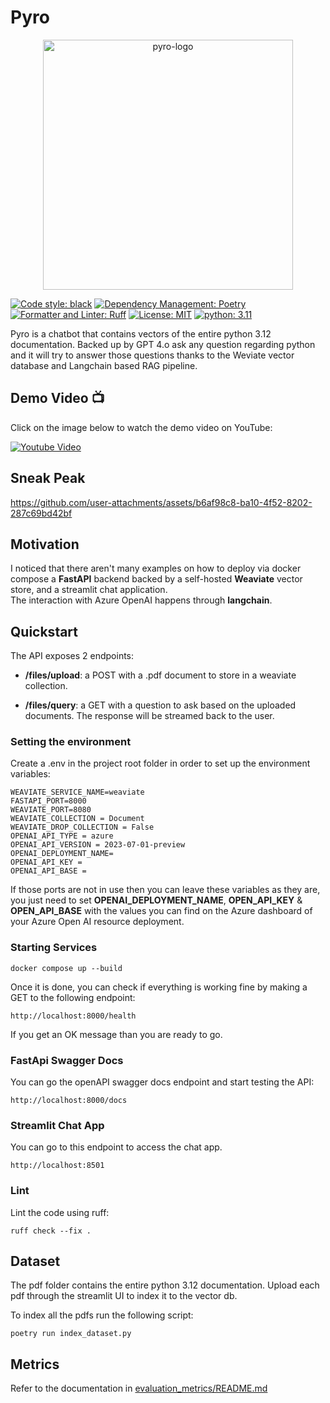 # Pyro
<div align="center">
  <img src="https://github.com/jainal09/pyro-bot/assets/34179361/5d494fb4-5721-42f7-b463-cd12e8e3c86c" alt="pyro-logo" width="400"/>
  <br>
</div>

[![Code style: black](https://img.shields.io/badge/code%20style-black-000000.svg)](https://github.com/psf/black) [![Dependency Management: Poetry](https://img.shields.io/badge/Dependency%20Managment-Poetry-blue?logo=python&logoColor=yellow)](https://python-poetry.org/) [![Formatter and Linter: Ruff](https://img.shields.io/endpoint?url=https://raw.githubusercontent.com/astral-sh/ruff/main/assets/badge/v2.json)](https://github.com/astral-sh/ruff) [![License: MIT](https://img.shields.io/badge/License-MIT-blue.svg)](https://opensource.org/licenses/MIT) [![python: 3.11](https://img.shields.io/badge/python-3.11-blue.svg)](https://www.python.org/downloads/release/python-311/)

Pyro is a chatbot that contains vectors of the entire python 3.12 documentation. Backed up by GPT 4.o ask any question
regarding python and it will try to answer those questions thanks to the Weviate vector database and Langchain based RAG
pipeline.

## Demo Video 📺
Click on the image below to watch the demo video on YouTube:

[![Youtube Video](https://img.youtube.com/vi/OK6J-1NPIxM/0.jpg)](https://www.youtube.com/watch?v=OK6J-1NPIxM)

## Sneak Peak

https://github.com/user-attachments/assets/b6af98c8-ba10-4f52-8202-287c69bd42bf

## Motivation
I noticed that there aren't many examples on how to deploy via docker compose
a **FastAPI** backend  backed by a self-hosted **Weaviate** vector store, and a streamlit chat application.  
The interaction with Azure OpenAI happens through **langchain**.


## Quickstart

The API exposes 2 endpoints:

- **/files/upload**: a POST with a .pdf document to store in a weaviate
  collection.

- **/files/query**: a GET with a question to ask based on the uploaded
  documents. The response will be streamed back to the user.

### Setting the environment

Create a .env in the project root folder in order to set up the environment variables:

```text
WEAVIATE_SERVICE_NAME=weaviate
FASTAPI_PORT=8000
WEAVIATE_PORT=8080
WEAVIATE_COLLECTION = Document
WEAVIATE_DROP_COLLECTION = False
OPENAI_API_TYPE = azure
OPENAI_API_VERSION = 2023-07-01-preview
OPENAI_DEPLOYMENT_NAME=
OPENAI_API_KEY = 
OPENAI_API_BASE =
```

If those ports are not in use then you can leave these variables as
they are, you just need to set **OPENAI_DEPLOYMENT_NAME**, **OPEN_API_KEY** & **OPEN_API_BASE**
with the values you can find on the Azure dashboard of your
Azure Open AI resource deployment.

### Starting Services

```text
docker compose up --build
```

Once it is done, you can check if everything is working fine by
making a GET to the following endpoint:

```text
http://localhost:8000/health
```

If you get an OK message than you are ready to go.

### FastApi Swagger Docs

You can go the openAPI swagger docs
endpoint and start testing the API:

```text
http://localhost:8000/docs
```

### Streamlit Chat App

You can go to this endpoint to access the chat app.

```text
http://localhost:8501
```

### Lint
Lint the code using ruff:

```text
ruff check --fix .
```

## Dataset
The pdf folder contains the entire python 3.12 documentation. Upload each pdf through the streamlit UI to index it to the vector db.

To index all the pdfs run the following script:

```text
poetry run index_dataset.py
```

## Metrics
Refer to the documentation in [evaluation_metrics/README.md](evaluation_metrics/README.md)